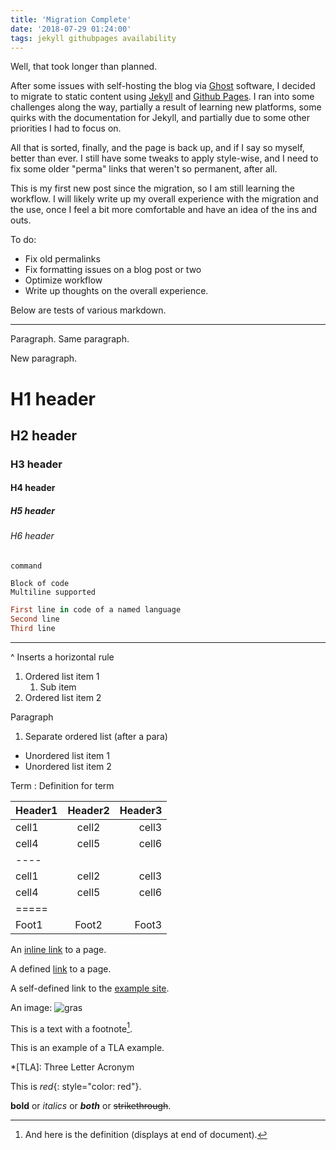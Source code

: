 ```yaml
---
title: 'Migration Complete'
date: '2018-07-29 01:24:00'
tags: jekyll githubpages availability
---
```


Well, that took longer than planned.

After some issues with self-hosting the blog via [Ghost](https://ghost.org) software, I decided to migrate to static content using [Jekyll](https://jekyllrb.com) and [Github Pages](https://pages.github.com). I ran into some challenges along the way, partially a result of learning new platforms, some quirks with the documentation for Jekyll, and partially due to some other priorities I had to focus on.

All that is sorted, finally, and the page is back up, and if I say so myself, better than ever. I still have some tweaks to apply style-wise, and I need to fix some older "perma" links that weren't so permanent, after all.

This is my first new post since the migration, so I am still learning the workflow. I will likely write up my overall experience with the migration and the use, once I feel a bit more comfortable and have an idea of the ins and outs.

To do:
* Fix old permalinks
* Fix formatting issues on a blog post or two
* Optimize workflow
* Write up thoughts on the overall experience.

Below are tests of various markdown.

---

Paragraph.
Same paragraph.

New paragraph.

# H1 header

## H2 header

### H3 header

#### H4 header

##### H5 header

###### H6 header

`command`

```
Block of code
Multiline supported
```

~~~ ruby
First line in code of a named language
Second line
Third line
~~~

---
^ Inserts a horizontal rule

1. Ordered list item 1
	1. Sub item
2. Ordered list item 2

Paragraph

1. Separate ordered list (after a para)

* Unordered list item 1
* Unordered list item 2

Term
: Definition for term


| Header1 | Header2 | Header3 |
|:--------|:-------:|--------:|
| cell1   | cell2   | cell3   |
| cell4   | cell5   | cell6   |
|----
| cell1   | cell2   | cell3   |
| cell4   | cell5   | cell6   |
|=====
| Foot1   | Foot2   | Foot3

An [inline link](http://example.com) to a page.

A defined [link][examplecom] to a page.

[examplecom]: http://example.com

A self-defined link to the [example site].

[example site]: http://example.com

An image: ![gras](../../../assets/images/vext-cropped.png)

This is a text with a footnote[^1].

[^1]: And here is the definition (displays at end of document).

This is an example of a TLA example.

*[TLA]: Three Letter Acronym

This is *red*{: style="color: red"}.

**bold** or *italics* or **_both_** or ~~strikethrough~~. 
